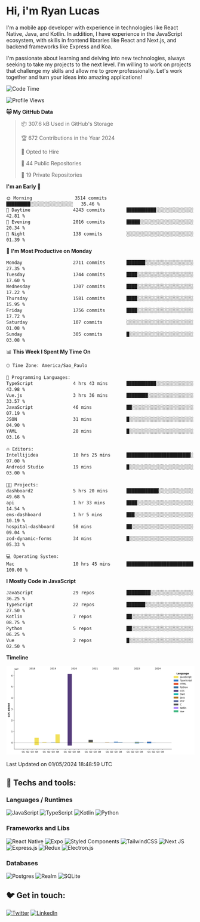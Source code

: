 # Hi, i'm Ryan Lucas

I'm a mobile app developer with experience in technologies like React Native, Java, and Kotlin.
In addition, I have experience in the JavaScript ecosystem, with skills in frontend libraries like React and Next.js, and backend frameworks like Express and Koa.

I'm passionate about learning and delving into new technologies, always seeking to take my projects to the next level. I'm willing to work on projects that challenge my skills and allow me to grow professionally. Let's work together and turn your ideas into amazing applications!


<!--START_SECTION:waka-->
![Code Time](http://img.shields.io/badge/Code%20Time-276%20hrs%2051%20mins-blue)

![Profile Views](http://img.shields.io/badge/Profile%20Views-0-blue)

**🐱 My GitHub Data** 

> 📦 307.6 kB Used in GitHub's Storage 
 > 
> 🏆 672 Contributions in the Year 2024
 > 
> 💼 Opted to Hire
 > 
> 📜 44 Public Repositories 
 > 
> 🔑 19 Private Repositories 
 > 
**I'm an Early 🐤** 

```text
🌞 Morning                3514 commits        █████████░░░░░░░░░░░░░░░░   35.46 % 
🌆 Daytime                4243 commits        ███████████░░░░░░░░░░░░░░   42.81 % 
🌃 Evening                2016 commits        █████░░░░░░░░░░░░░░░░░░░░   20.34 % 
🌙 Night                  138 commits         ░░░░░░░░░░░░░░░░░░░░░░░░░   01.39 % 
```
📅 **I'm Most Productive on Monday** 

```text
Monday                   2711 commits        ███████░░░░░░░░░░░░░░░░░░   27.35 % 
Tuesday                  1744 commits        ████░░░░░░░░░░░░░░░░░░░░░   17.60 % 
Wednesday                1707 commits        ████░░░░░░░░░░░░░░░░░░░░░   17.22 % 
Thursday                 1581 commits        ████░░░░░░░░░░░░░░░░░░░░░   15.95 % 
Friday                   1756 commits        ████░░░░░░░░░░░░░░░░░░░░░   17.72 % 
Saturday                 107 commits         ░░░░░░░░░░░░░░░░░░░░░░░░░   01.08 % 
Sunday                   305 commits         █░░░░░░░░░░░░░░░░░░░░░░░░   03.08 % 
```


📊 **This Week I Spent My Time On** 

```text
🕑︎ Time Zone: America/Sao_Paulo

💬 Programming Languages: 
TypeScript               4 hrs 43 mins       ███████████░░░░░░░░░░░░░░   43.98 % 
Vue.js                   3 hrs 36 mins       ████████░░░░░░░░░░░░░░░░░   33.57 % 
JavaScript               46 mins             ██░░░░░░░░░░░░░░░░░░░░░░░   07.19 % 
JSON                     31 mins             █░░░░░░░░░░░░░░░░░░░░░░░░   04.90 % 
YAML                     20 mins             █░░░░░░░░░░░░░░░░░░░░░░░░   03.16 % 

🔥 Editors: 
Intellijidea             10 hrs 25 mins      ████████████████████████░   97.00 % 
Android Studio           19 mins             █░░░░░░░░░░░░░░░░░░░░░░░░   03.00 % 

🐱‍💻 Projects: 
dashboard2               5 hrs 20 mins       ████████████░░░░░░░░░░░░░   49.68 % 
api                      1 hr 33 mins        ████░░░░░░░░░░░░░░░░░░░░░   14.54 % 
ems-dashboard            1 hr 5 mins         ███░░░░░░░░░░░░░░░░░░░░░░   10.19 % 
hospital-dashboard       58 mins             ██░░░░░░░░░░░░░░░░░░░░░░░   09.04 % 
zod-dynamic-forms        34 mins             █░░░░░░░░░░░░░░░░░░░░░░░░   05.33 % 

💻 Operating System: 
Mac                      10 hrs 45 mins      █████████████████████████   100.00 % 
```

**I Mostly Code in JavaScript** 

```text
JavaScript               29 repos            █████████░░░░░░░░░░░░░░░░   36.25 % 
TypeScript               22 repos            ███████░░░░░░░░░░░░░░░░░░   27.50 % 
Kotlin                   7 repos             ██░░░░░░░░░░░░░░░░░░░░░░░   08.75 % 
Python                   5 repos             ██░░░░░░░░░░░░░░░░░░░░░░░   06.25 % 
Vue                      2 repos             █░░░░░░░░░░░░░░░░░░░░░░░░   02.50 % 
```



**Timeline**

![Lines of Code chart](https://raw.githubusercontent.com/RyanGst/RyanGst/main/assets/bar_graph.png)


 Last Updated on 01/05/2024 18:48:59 UTC
<!--END_SECTION:waka-->

## 🔧 Techs and tools: 

### Languages / Runtimes
![JavaScript](https://img.shields.io/badge/javascript-%23323330.svg?style=for-the-badge&logo=javascript&logoColor=%23F7DF1E)
![TypeScript](https://img.shields.io/badge/typescript-%23007ACC.svg?style=for-the-badge&logo=typescript&logoColor=white)
![Kotlin](https://img.shields.io/badge/kotlin-%230095D5.svg?style=for-the-badge&logo=kotlin&logoColor=white) ![Python](https://img.shields.io/badge/python-3670A0?style=for-the-badge&logo=python&logoColor=ffdd54)

### Frameworks and Libs
![React Native](https://img.shields.io/badge/react_native-%2320232a.svg?style=for-the-badge&logo=react&logoColor=%2361DAFB)
![Expo](https://img.shields.io/badge/expo-1C1E24?style=for-the-badge&logo=expo&logoColor=#D04A37)
![Styled Components](https://img.shields.io/badge/styled--components-DB7093?style=for-the-badge&logo=styled-components&logoColor=white)
![TailwindCSS](https://img.shields.io/badge/tailwindcss-%2338B2AC.svg?style=for-the-badge&logo=tailwind-css&logoColor=white)
![Next JS](https://img.shields.io/badge/Next-black?style=for-the-badge&logo=next.js&logoColor=white)
![Express.js](https://img.shields.io/badge/express.js-%23404d59.svg?style=for-the-badge&logo=express&logoColor=%2361DAFB)
![Redux](https://img.shields.io/badge/redux-%23593d88.svg?style=for-the-badge&logo=redux&logoColor=white)
![Electron.js](https://img.shields.io/badge/Electron-191970?style=for-the-badge&logo=Electron&logoColor=white)

### Databases
![Postgres](https://img.shields.io/badge/postgres-%23316192.svg?style=for-the-badge&logo=postgresql&logoColor=white)
![Realm](https://img.shields.io/badge/Realm-39477F?style=for-the-badge&logo=realm&logoColor=white)
![SQLite](https://img.shields.io/badge/sqlite-%2307405e.svg?style=for-the-badge&logo=sqlite&logoColor=white)

## 🐦 Get in touch:

[![Twitter](https://img.shields.io/badge/Twitter-%231DA1F2.svg?style=for-the-badge&logo=Twitter&logoColor=white)](https://twitter.com/ryangst_)
[![LinkedIn](https://img.shields.io/badge/linkedin-%230077B5.svg?style=for-the-badge&logo=linkedin&logoColor=white)](https://www.linkedin.com/in/ryan-lucas-machado/)
